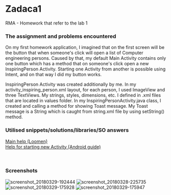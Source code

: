 # Zadaca1
RMA - Homework that refer to the lab 1

### The assignment and problems encountered
On my first homework application, I imagined that on the first screen will be the button that when someone's click will open a list of Computer engineering persons. Caused by that, my default Main Activity contains only one button which has a method that on someone's click open a new InspiringPerson Activity. Starting one Activity from another is possible using Intent, and on that way I did my button works.

InspiringPerson Activity was created additionally by me. In my activity_inspiring_person.xml layout, for each person, I used ImageView and three TextViews. My strings, styles, dimensions, etc. I defined in .xml files that are located in values folder. In my InspiringPersonActivity.java class, I created and calling a method for showing Toast message. My Toast message is a String which is caught from string.xml file by using setString() method.

### Utilised snippets/solutions/libraries/SO answers
[Main help (Loomen)](https://loomen.carnet.hr/pluginfile.php/768221/mod_resource/content/1/LV1%20-%20predlo%C5%BEak%20%282017%29.pdf) <br/>
[Help for starting new Activity (Android guide)](https://developer.android.com/training/basics/firstapp/starting-activity.html) <br/>
[]()</br>
[]()</br>

### Screenshots
![screenshot_20180329-192444](https://user-images.githubusercontent.com/13196281/38109449-71edbe68-3398-11e8-9e7e-d3051803ef91.png)
![screenshot_20180328-225735](https://user-images.githubusercontent.com/13196281/38109450-725fa5fa-3398-11e8-9e4b-cd7f85637d08.png)
![screenshot_20180329-175928](https://user-images.githubusercontent.com/13196281/38109452-72a154a0-3398-11e8-8a64-debdfd971a9b.png)
![screenshot_20180329-175947](https://user-images.githubusercontent.com/13196281/38109453-730fa02c-3398-11e8-8b4f-9353711ed512.png)
